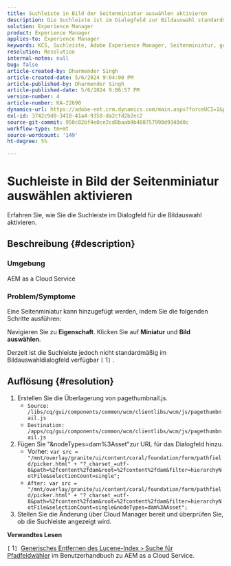 ```yaml
---
title: Suchleiste in Bild der Seitenminiatur auswählen aktivieren
description: Die Suchleiste ist im Dialogfeld zur Bildauswahl standardmäßig nicht verfügbar.
solution: Experience Manager
product: Experience Manager
applies-to: Experience Manager
keywords: KCS, Suchleiste, Adobe Experience Manager, Seitenminiatur, generischer Lucene-Index
resolution: Resolution
internal-notes: null
bug: false
article-created-by: Dharmender Singh
article-created-date: 5/6/2024 9:04:00 PM
article-published-by: Dharmender Singh
article-published-date: 5/6/2024 9:06:57 PM
version-number: 4
article-number: KA-22690
dynamics-url: https://adobe-ent.crm.dynamics.com/main.aspx?forceUCI=1&pagetype=entityrecord&etn=knowledgearticle&id=07b64f26-ec0b-ef11-9f8a-6045bd006b25
exl-id: 3742c9d0-3410-41a4-9358-da2cfd2b2ec2
source-git-commit: 950c82bf4e0ce2cd8baab9b488757998d9340d0c
workflow-type: tm+mt
source-wordcount: '149'
ht-degree: 5%

---
```


# Suchleiste in Bild der Seitenminiatur auswählen aktivieren


Erfahren Sie, wie Sie die Suchleiste im Dialogfeld für die Bildauswahl aktivieren.

## Beschreibung {#description}


### Umgebung

AEM as a Cloud Service

### Problem/Symptome

Eine Seitenminiatur kann hinzugefügt werden, indem Sie die folgenden Schritte ausführen:

Navigieren Sie zu <b>Eigenschaft</b>. Klicken Sie auf <b>Miniatur</b> und <b>Bild auswählen</b>.

Derzeit ist die Suchleiste jedoch nicht standardmäßig im Bildauswahldialogfeld verfügbar `[` 1`]` .






## Auflösung {#resolution}


1. Erstellen Sie die Überlagerung von pagethumbnail.js.
   - `Source: /libs/cq/gui/components/common/wcm/clientlibs/wcm/js/pagethumbnail.js`
   - `Destination: /apps/cq/gui/components/common/wcm/clientlibs/wcm/js/pagethumbnail.js`
2. Fügen Sie &quot;&amp;nodeTypes=dam%3Asset&quot;zur URL für das Dialogfeld hinzu.
   - Vorher: `var src = "/mnt/overlay/granite/ui/content/coral/foundation/form/pathfield/picker.html" + "?_charset_=utf-8&path=%2fcontent%2fdam&root=%2fcontent%2fdam&filter=hierarchyNotFile&selectionCount=single";`
   - `After: var src = "/mnt/overlay/granite/ui/content/coral/foundation/form/pathfield/picker.html" + "?_charset_=utf-8&path=%2fcontent%2fdam&root=%2fcontent%2fdam&filter=hierarchyNotFile&selectionCount=single&nodeTypes=dam%3AAsset";`
3. Stellen Sie die Änderung über Cloud Manager bereit und überprüfen Sie, ob die Suchleiste angezeigt wird.




<b>Verwandtes Lesen</b>

`[` 1`]`  [Generisches Entfernen des Lucene-Index `>`  Suche für Pfadfeldwähler](https://experienceleague.adobe.com/docs/experience-manager-cloud-service/content/operations/removal-generic-lucene-index.html?lang=en#author-instance) im Benutzerhandbuch zu AEM as a Cloud Service.
